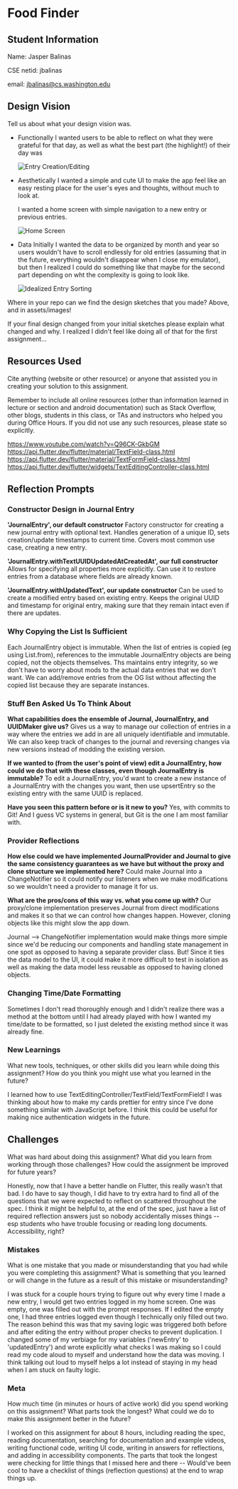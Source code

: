# Food Finder

## Student Information
Name: Jasper Balinas

CSE netid: jbalinas

email: jbalinas@cs.washington.edu

## Design Vision
Tell us about what your design vision was.
 - Functionally
    I wanted users to be able to reflect on what they were grateful for that day, as well as what the best part (the highlight!) of their day was

    ![Entry Creation/Editing](/assets/img1.png)
 - Aesthetically
    I wanted a simple and cute UI to make the app feel like an easy resting place for the user's eyes and thoughts, without much to look at.

    I wanted a home screen with simple navigation to a new entry or previous entries. 

    ![Home Screen](/assets/img2.png)

 - Data
    Initially I wanted the data to be organized by month and year so users wouldn't have to scroll endlessly for old entries (assuming that in the future, everything wouldn't disappear when I close my emulator), but then I realized I could do something like that maybe for the second part depending on wht the complexity is going to look like.

    ![Idealized Entry Sorting](/assets/img3.png)


Where in your repo can we find the design sketches that you made? 
Above, and in assets/images!

If your final design changed from your initial sketches please explain what changed and why.
I realized I didn't feel like doing all of that for the first assignment...

## Resources Used
Cite anything (website or other resource) or anyone that assisted you in creating your solution to this assignment.

Remember to include all online resources (other than information learned in lecture or section and android documentation) such as Stack Overflow, other blogs, students in this class, or TAs and instructors who helped you during Office Hours. If you did not use any such resources, please state so explicitly.

https://www.youtube.com/watch?v=Q96CK-GkbGM
https://api.flutter.dev/flutter/material/TextField-class.html
https://api.flutter.dev/flutter/material/TextFormField-class.html
https://api.flutter.dev/flutter/widgets/TextEditingController-class.html



## Reflection Prompts

### Constructor Design in Journal Entry

**'JournalEntry', our default constructor**
Factory constructor for creating a new journal entry with optional text. Handles generation of a unique ID, sets creation/update timestamps to current time. Covers most common use case, creating a new entry.

**'JournalEntry.withTextUUIDUpdatedAtCreatedAt', our full constructor**
Allows for specifying all properties more explicitly. Can use it to restore entries from a database where fields are already known.

**'JournalEntry.withUpdatedText', our update constructor**
Can be used to create a modified entry based on existing entry. Keeps the original UUID and timestamp for original entry, making sure that they remain intact even if there are updates.

### Why Copying the List Is Sufficient
Each JournalEntry object is immutable. When the list of entries is copied (eg using List.from), references to the immutable JournalEntry objects are being copied, not the objects themselves. Ths maintains entry integrity, so we don't have to worry about mods to the actual data entries that we don't want. We can add/remove entries from the OG list without affecting the copied list because they are separate instances.

### Stuff Ben Asked Us To Think About
**What capabilities does the ensemble of Journal, JournalEntry, and UUIDMaker give us?**
Gives us a way to manage our collection of entries in a way where the entries we add in are all uniquely identifiable and immutable. We can also keep track of changes to the journal and reversing changes via new versions instead of modding the existing version.

**If we wanted to (from the user's point of view) edit a JournalEntry, how could we do that with these classes, even though JournalEntry is immutable?**
To edit a JournalEntry, you'd want to create a new instance of a JournalEntry with the changes you want, then use upsertEntry so the existing entry with the same UUID is replaced.

**Have you seen this pattern before or is it new to you?**
Yes, with commits to Git! And I guess VC systems in general, but Git is the one I am most familiar with.

### Provider Reflections
**How else could we have implemented JournalProvider and Journal to give the same consistency guarantees as we have but without the proxy and clone structure we implemented here?**
Could make Journal into a ChangeNotifier so it could notify our listeners when we make modifications so we wouldn't need a provider to manage it for us.

**What are the pros/cons of this way vs. what you come up with?**
Our proxy/clone implementation preserves Journal from direct modifications and makes it so that we can control how changes happen. However, cloning objects like this might slow the app down.

Journal --> ChangeNotifier implementation would make things more simple since we'd be reducing our components and handling state management in one spot as opposed to having a separate provider class. But! Since it ties the data model to the UI, it could make it more difficult to test in isolation as well as making the data model less reusable as opposed to having cloned objects.

### Changing Time/Date Formatting
Sometimes I don't read thoroughly enough and I didn't realize there was a method at the bottom until I had already played with how I wanted my time/date to be formatted, so I just deleted the existing method since it was already fine.


### New Learnings
What new tools, techniques, or other skills did you learn while doing this assignment? How do you think you might use what you learned in the future?

I learned how to use TextEditingController/TextField/TextFormField! I was thinking about how to make my cards prettier for entry since I've done something similar with JavaScript before. I think this could be useful for making nice authentication widgets in the future.

## Challenges
What was hard about doing this assignment?
What did you learn from working through those challenges?
How could the assignment be improved for future years?

Honestly, now that I have a better handle on Flutter, this really wasn't that bad. I do have to say though, I did have to try extra hard to find all of the questions that we were expected to reflect on scattered throughout the spec. I think it might be helpful to, at the end of the spec, just have a list of required reflection answers just so nobody accidentally misses things -- esp students who have trouble focusing or reading long documents. Accessibility, right?

### Mistakes
What is one mistake that you made or misunderstanding that you had while you were completing this assignment? What is something that you learned or will change in the future as a result of this mistake or misunderstanding?

I was stuck for a couple hours trying to figure out why every time I made a new entry, I would get two entries logged in my home screen. One was empty, one was filled out with the prompt responses. If I edited the empty one, I had three entries logged even though I technically only filled out two. The reason behind this was that my saving logic was triggered both before and after editing the entry without proper checks to prevent duplication. I changed some of my verbiage for my variables ('newEntry' to 'updatedEntry') and wrote explicitly what checks I was making so I could read my code aloud to myself and understand how the data was moving. I think talking out loud to myself helps a lot instead of staying in my head when I am stuck on faulty logic.


### Meta
How much time (in minutes or hours of active work) did you spend working on this assignment? What parts took the longest?
What could we do to make this assignment better in the future?

I worked on this assignment for about 8 hours, including reading the spec, reading documentation, searching for documentation and example videos, writing functional code, writing UI code, writing in answers for reflections, and adding in accessibility components. The parts that took the longest were checking for little things that I missed here and there -- Would've been cool to have a checklist of things (reflection questions) at the end to wrap things up.
